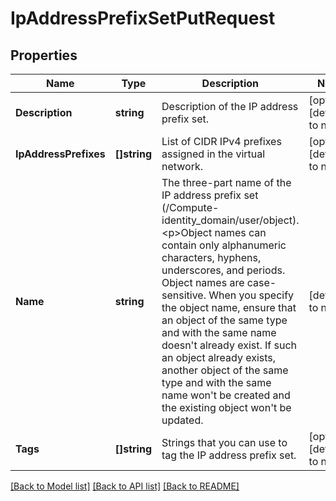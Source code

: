 # IpAddressPrefixSetPutRequest

## Properties
Name | Type | Description | Notes
------------ | ------------- | ------------- | -------------
**Description** | **string** | Description of the IP address prefix set. | [optional] [default to null]
**IpAddressPrefixes** | **[]string** | List of CIDR IPv4 prefixes assigned in the virtual network. | [optional] [default to null]
**Name** | **string** | The three-part name of the IP address prefix set (/Compute-identity_domain/user/object).&lt;p&gt;Object names can contain only alphanumeric characters, hyphens, underscores, and periods. Object names are case-sensitive. When you specify the object name, ensure that an object of the same type and with the same name doesn&#39;t already exist. If such an object already exists, another object of the same type and with the same name won&#39;t be created and the existing object won&#39;t be updated. | [default to null]
**Tags** | **[]string** | Strings that you can use to tag the IP address prefix set. | [optional] [default to null]

[[Back to Model list]](../README.md#documentation-for-models) [[Back to API list]](../README.md#documentation-for-api-endpoints) [[Back to README]](../README.md)


